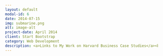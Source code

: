 ```yaml
---
layout: default
modal-id: 6
date: 2014-07-15
img: submarine.png
alt: image-alt
project-date: April 2014
client: Start Bootstrap
category: Web Development
description: <a>Links to My Work on Harvard Business Case Studies</a><br></br><a href="PDF/paper-3.pdf">Big Pharma and Biotech FDA Processes and M&A</a><br></br><a href = "PDF/paper-4.pdf">Wework and Theranos: Does Corporate Governance Work?</a><br></br><a href = "PDF/paper-2.pdf">Disney's International Expansion Strategy</a>
---
```

